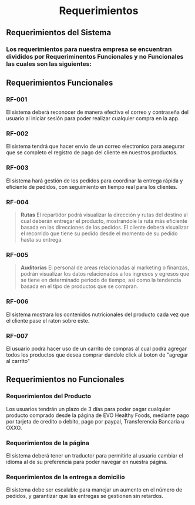 <h1 align="center"> Requerimientos </h1>

## Requerimientos del Sistema
### Los requerimientos para nuestra empresa se encuentran divididos por Requeriminentos Funcionales y no Funcionales las cuales son las siguientes: 

## Requerimientos Funcionales
### RF-001
El sistema deberá reconocer de manera efectiva el correo y contraseña del usuario al iniciar sesión para poder realizar cualquier compra en la app.
### RF-002
El sistema tendrá que hacer envío de un correo electronico para asegurar que se completo el registro de pago del cliente en nuestros productos.
### RF-003
El sistema hará gestión de los pedidos para coordinar la entrega rápida y eficiente de pedidos, con seguimiento en tiempo real para los clientes.
### RF-004
> **Rutas** 
El repartidor podrá visualizar la dirección y rutas del destino al cual deberán entregar el producto, mostrandole la ruta más eficiente basada en las direcciones de los pedidos.
El cliente deberá visualizar el recorrido que tiene su pedido desde el momento de su pedido hasta su entrega.
### RF-005
> **Auditorias**
El personal de areas relacionadas al marketing o finanzas, podrán visualizar los datos relacionados a los ingresos y egresos que se tiene en determinado periodo de tiempo, así como la tendencia basada en el tipo de productos que se compran.
### RF-006
El sistema mostrara los contenidos nutricionales del producto cada vez que el cliente pase el raton sobre este.
### RF-007
El usuario podra hacer uso de un carrito de compras al cual podra agregar todos los productos que desea comprar dandole click al boton de "agregar al carrito"
## Requerimientos no Funcionales
### Requerimientos del Producto
Los usuarios tendrán un plazo de 3 días para poder pagar cualquier producto comprado desde la página de EVO Healthy Foods, mediante pago por tarjeta de credito o debito, pago por paypal, Transferencia Bancaria u OXXO.
### Requerimientos de la página
El sistema deberá tener un traductor para permitirle al usuario cambiar el idioma al de su preferencia para poder navegar en nuestra página.
### Requerimientos de la entrega a domicilio
El sistema debe ser escalable para manejar un aumento en el número de pedidos, y garantizar que las entregas se gestionen sin retardos.
